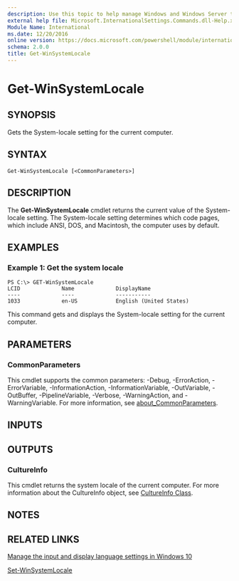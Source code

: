 ```yaml
---
description: Use this topic to help manage Windows and Windows Server technologies with Windows PowerShell.
external help file: Microsoft.InternationalSettings.Commands.dll-Help.xml
Module Name: International
ms.date: 12/20/2016
online version: https://docs.microsoft.com/powershell/module/international/get-winsystemlocale?view=windowsserver2016-ps&wt.mc_id=ps-gethelp
schema: 2.0.0
title: Get-WinSystemLocale
---
```


# Get-WinSystemLocale

## SYNOPSIS
Gets the System-locale setting for the current computer.

## SYNTAX

```
Get-WinSystemLocale [<CommonParameters>]
```

## DESCRIPTION
The **Get-WinSystemLocale** cmdlet returns the current value of the System-locale setting.
The System-locale setting determines which code pages, which include ANSI, DOS, and Macintosh, the computer uses by default.

## EXAMPLES

### Example 1: Get the system locale
```
PS C:\> GET-WinSystemLocale
LCID             Name             DisplayName
----             ----             -----------
1033             en-US            English (United States)
```

This command gets and displays the System-locale setting for the current computer.

## PARAMETERS

### CommonParameters
This cmdlet supports the common parameters: -Debug, -ErrorAction, -ErrorVariable, -InformationAction, -InformationVariable, -OutVariable, -OutBuffer, -PipelineVariable, -Verbose, -WarningAction, and -WarningVariable. For more information, see [about_CommonParameters](https://go.microsoft.com/fwlink/?LinkID=113216).

## INPUTS

## OUTPUTS

### CultureInfo
This cmdlet returns the system locale of the current computer.
For more information about the CultureInfo object, see [CultureInfo Class](https://go.microsoft.com/fwlink/?LinkID=242306).

## NOTES

## RELATED LINKS

[Manage the input and display language settings in Windows 10](https://support.microsoft.com/help/4496404/windows-10-manage-the-input-and-display-language#input_language)

[Set-WinSystemLocale](./Set-WinSystemLocale.md)

